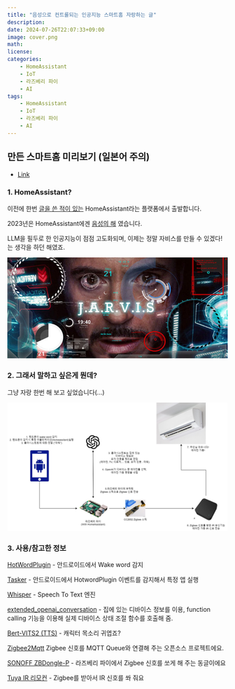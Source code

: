 ```yaml
---
title: "음성으로 컨트롤되는 인공지능 스마트홈 자랑하는 글"
description: 
date: 2024-07-26T22:07:33+09:00
image: cover.png
math: 
license: 
categories:
    - HomeAssistant
    - IoT
    - 라즈베리 파이
    - AI
tags:
    - HomeAssistant
    - IoT
    - 라즈베리 파이
    - AI
---
```


## 만든 스마트홈 미리보기 (일본어 주의)

- [Link](smart-home.mp4)

### 1. HomeAssistant?

이전에 한번 [글을 쓴 적이 있는](https://lemondouble.github.io/p/homeassistant%EB%A1%9C-iot-%ED%95%9C%EB%B2%88-%ED%95%B4-%EB%B3%B4%EC%A7%80-%EC%95%8A%EC%9D%84%EB%9E%98%EC%9A%94/) HomeAssistant라는 플랫폼에서 출발합니다.

2023년은 HomeAssistant에겐 [음성의 해](https://www.home-assistant.io/blog/2022/12/20/year-of-voice/) 였습니다.

LLM을 필두로 한 인공지능이 점점 고도화되며, 이제는 정말 자비스를 만들 수 있겠다! 는 생각을 하던 해였죠.

![자비스](image.png)

### 2. 그래서 말하고 싶은게 뭔데?

그냥 자랑 한번 해 보고 싶었습니다(...)

![전체 파이프라인](image-1.png)


### 3. 사용/참고한 정보

[HotWordPlugin](https://play.google.com/store/apps/details?id=nl.jolanrensen.hotwordPluginFree&hl=ko) - 안드로이드에서 Wake word 감지

[Tasker](https://play.google.com/store/apps/details?id=net.dinglisch.android.taskerm&hl=ko) - 안드로이드에서 HotwordPlugin 이벤트를 감지해서 특정 앱 실행

[Whisper](https://openai.com/index/introducing-chatgpt-and-whisper-apis/) - Speech To Text 엔진

[extended_openai_conversation](https://github.com/jekalmin/extended_openai_conversation) - 집에 있는 디바이스 정보를 이용, function calling 기능을 이용해 실제 디바이스 상태 조절 함수를 호출해 줌.

[Bert-VITS2 (TTS)](https://lemondouble.github.io/p/bert-vits2%EB%A1%9C-%EB%82%98%EB%A7%8C%EC%9D%98-tts-%EB%A7%8C%EB%93%A4%EA%B8%B0/) - 캐릭터 목소리 귀엽죠?

[Zigbee2Mqtt](https://www.zigbee2mqtt.io/) Zigbee 신호를 MQTT Queue와 연결해 주는 오픈소스 프로젝트에요.

[SONOFF ZBDongle-P](https://ko.aliexpress.com/item/1005003758328408.html) - 라즈베리 파이에서 Zigbee 신호를 쏘게 해 주는 동글이에요

[Tuya IR 리모컨](https://ko.aliexpress.com/item/1005006007728129.html) - Zigbee를 받아서 IR 신호를 쏴 줘요